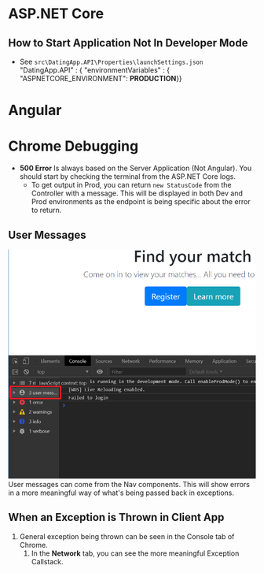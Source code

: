 # ASP.NET Core
## How to Start Application Not In Developer Mode
* See `src\DatingApp.API\Properties\launchSettings.json` "DatingApp.API" : { "environmentVariables" : { "ASPNETCORE_ENVIRONMENT": __PRODUCTION__}}

# Angular

# Chrome Debugging
* __500 Error__ Is always based on the Server Application (Not Angular). You should start by checking the terminal from the ASP.NET Core logs.
    * To get output in Prod, you can return `new StatusCode` from the Controller with a message. This will be displayed in both Dev and Prod environments as the endpoint is being specific about the error to return.
## User Messages
![Where to find in the Debugger](images/user_messages_chrome_debugger.png)
User messages can come from the Nav components. This will show errors in a more meaningful way of what's being passed back in exceptions.

## When an Exception is Thrown in Client App
1. General exception being thrown can be seen in the Console tab of Chrome.
    1. In the __Network__ tab, you can see the more meaningful Exception Callstack.